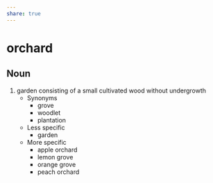 ```yaml
---
share: true
---
```

# orchard


## Noun

1. garden consisting of a small cultivated wood without undergrowth
	- Synonyms
		- grove
		- woodlet
		- plantation
	- Less specific
		- garden
	- More specific
		- apple orchard
		- lemon grove
		- orange grove
		- peach orchard


